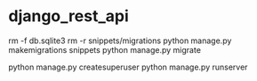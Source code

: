# django_rest_api


rm -f db.sqlite3
rm -r snippets/migrations
python manage.py makemigrations snippets
python manage.py migrate

python manage.py createsuperuser
python manage.py runserver
